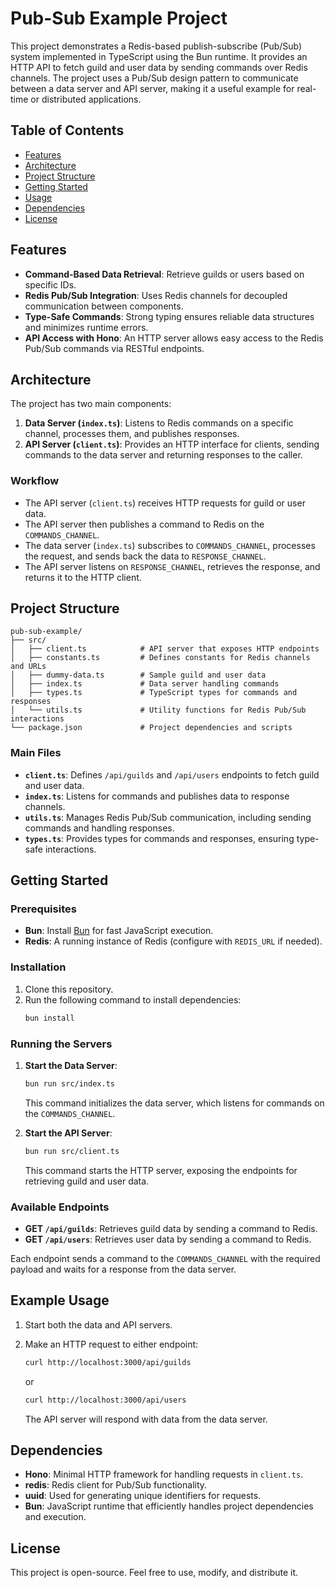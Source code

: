 # Pub-Sub Example Project

This project demonstrates a Redis-based publish-subscribe (Pub/Sub) system implemented in TypeScript using the Bun runtime. It provides an HTTP API to fetch guild and user data by sending commands over Redis channels. The project uses a Pub/Sub design pattern to communicate between a data server and API server, making it a useful example for real-time or distributed applications.

## Table of Contents

- [Features](#features)
- [Architecture](#architecture)
- [Project Structure](#project-structure)
- [Getting Started](#getting-started)
- [Usage](#usage)
- [Dependencies](#dependencies)
- [License](#license)

## Features

- **Command-Based Data Retrieval**: Retrieve guilds or users based on specific IDs.
- **Redis Pub/Sub Integration**: Uses Redis channels for decoupled communication between components.
- **Type-Safe Commands**: Strong typing ensures reliable data structures and minimizes runtime errors.
- **API Access with Hono**: An HTTP server allows easy access to the Redis Pub/Sub commands via RESTful endpoints.

## Architecture

The project has two main components:

1. **Data Server (`index.ts`)**: Listens to Redis commands on a specific channel, processes them, and publishes responses.
2. **API Server (`client.ts`)**: Provides an HTTP interface for clients, sending commands to the data server and returning responses to the caller.

### Workflow

- The API server (`client.ts`) receives HTTP requests for guild or user data.
- The API server then publishes a command to Redis on the `COMMANDS_CHANNEL`.
- The data server (`index.ts`) subscribes to `COMMANDS_CHANNEL`, processes the request, and sends back the data to `RESPONSE_CHANNEL`.
- The API server listens on `RESPONSE_CHANNEL`, retrieves the response, and returns it to the HTTP client.

## Project Structure

```plaintext
pub-sub-example/
├── src/
│   ├── client.ts            # API server that exposes HTTP endpoints
│   ├── constants.ts         # Defines constants for Redis channels and URLs
│   ├── dummy-data.ts        # Sample guild and user data
│   ├── index.ts             # Data server handling commands
│   ├── types.ts             # TypeScript types for commands and responses
│   └── utils.ts             # Utility functions for Redis Pub/Sub interactions
└── package.json             # Project dependencies and scripts
```

### Main Files

- **`client.ts`**: Defines `/api/guilds` and `/api/users` endpoints to fetch guild and user data.
- **`index.ts`**: Listens for commands and publishes data to response channels.
- **`utils.ts`**: Manages Redis Pub/Sub communication, including sending commands and handling responses.
- **`types.ts`**: Provides types for commands and responses, ensuring type-safe interactions.

## Getting Started

### Prerequisites

- **Bun**: Install [Bun](https://bun.sh/) for fast JavaScript execution.
- **Redis**: A running instance of Redis (configure with `REDIS_URL` if needed).

### Installation

1. Clone this repository.
2. Run the following command to install dependencies:
   ```bash
   bun install
   ```

### Running the Servers

1. **Start the Data Server**:
   ```bash
   bun run src/index.ts
   ```
   This command initializes the data server, which listens for commands on the `COMMANDS_CHANNEL`.

2. **Start the API Server**:
   ```bash
   bun run src/client.ts
   ```
   This command starts the HTTP server, exposing the endpoints for retrieving guild and user data.

### Available Endpoints

- **GET `/api/guilds`**: Retrieves guild data by sending a command to Redis.
- **GET `/api/users`**: Retrieves user data by sending a command to Redis.

Each endpoint sends a command to the `COMMANDS_CHANNEL` with the required payload and waits for a response from the data server.

## Example Usage

1. Start both the data and API servers.
2. Make an HTTP request to either endpoint:
   ```bash
   curl http://localhost:3000/api/guilds
   ```
   or
   ```bash
   curl http://localhost:3000/api/users
   ```

   The API server will respond with data from the data server.

## Dependencies

- **Hono**: Minimal HTTP framework for handling requests in `client.ts`.
- **redis**: Redis client for Pub/Sub functionality.
- **uuid**: Used for generating unique identifiers for requests.
- **Bun**: JavaScript runtime that efficiently handles project dependencies and execution.

## License

This project is open-source. Feel free to use, modify, and distribute it.
